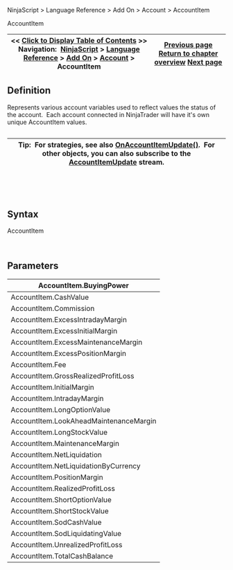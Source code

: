 ﻿


NinjaScript \> Language Reference \> Add On \> Account \> AccountItem






















AccountItem







| \<\< [Click to Display Table of Contents](accountitem.md) \>\> **Navigation:**     [NinjaScript](ninjascript.md) \> [Language Reference](language_reference_wip.md) \> [Add On](add_on.md) \> [Account](account_class.md) \> AccountItem | [Previous page](account_class.md) [Return to chapter overview](account_class.md) [Next page](accountitemupdate.md) |
| --- | --- |











## Definition


Represents various account variables used to reflect values the status of the account.  Each account connected in NinjaTrader will have it's own unique AccountItem values.


## 




| Tip:  For strategies, see also [OnAccountItemUpdate()](onaccountitemupdate.md).  For other objects, you can also subscribe to the [AccountItemUpdate](accountitemupdate.md) stream. |
| --- |



 


 


## Syntax


AccountItem


 


## Parameters




| AccountItem.BuyingPower |
| --- |
| AccountItem.CashValue |
| AccountItem.Commission |
| AccountItem.ExcessIntradayMargin |
| AccountItem.ExcessInitialMargin |
| AccountItem.ExcessMaintenanceMargin |
| AccountItem.ExcessPositionMargin |
| AccountItem.Fee |
| AccountItem.GrossRealizedProfitLoss |
| AccountItem.InitialMargin |
| AccountItem.IntradayMargin |
| AccountItem.LongOptionValue |
| AccountItem.LookAheadMaintenanceMargin |
| AccountItem.LongStockValue |
| AccountItem.MaintenanceMargin |
| AccountItem.NetLiquidation |
| AccountItem.NetLiquidationByCurrency |
| AccountItem.PositionMargin |
| AccountItem.RealizedProfitLoss |
| AccountItem.ShortOptionValue |
| AccountItem.ShortStockValue |
| AccountItem.SodCashValue |
| AccountItem.SodLiquidatingValue |
| AccountItem.UnrealizedProfitLoss |
| AccountItem.TotalCashBalance |









